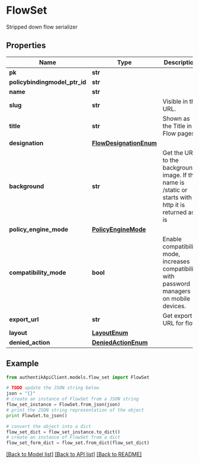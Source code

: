 # FlowSet

Stripped down flow serializer

## Properties
Name | Type | Description | Notes
------------ | ------------- | ------------- | -------------
**pk** | **str** |  | [readonly] 
**policybindingmodel_ptr_id** | **str** |  | [readonly] 
**name** | **str** |  | 
**slug** | **str** | Visible in the URL. | 
**title** | **str** | Shown as the Title in Flow pages. | 
**designation** | [**FlowDesignationEnum**](FlowDesignationEnum.md) |  | 
**background** | **str** | Get the URL to the background image. If the name is /static or starts with http it is returned as-is | [readonly] 
**policy_engine_mode** | [**PolicyEngineMode**](PolicyEngineMode.md) |  | [optional] 
**compatibility_mode** | **bool** | Enable compatibility mode, increases compatibility with password managers on mobile devices. | [optional] 
**export_url** | **str** | Get export URL for flow | [readonly] 
**layout** | [**LayoutEnum**](LayoutEnum.md) |  | [optional] 
**denied_action** | [**DeniedActionEnum**](DeniedActionEnum.md) |  | [optional] 

## Example

```python
from authentikApiClient.models.flow_set import FlowSet

# TODO update the JSON string below
json = "{}"
# create an instance of FlowSet from a JSON string
flow_set_instance = FlowSet.from_json(json)
# print the JSON string representation of the object
print FlowSet.to_json()

# convert the object into a dict
flow_set_dict = flow_set_instance.to_dict()
# create an instance of FlowSet from a dict
flow_set_form_dict = flow_set.from_dict(flow_set_dict)
```
[[Back to Model list]](../README.md#documentation-for-models) [[Back to API list]](../README.md#documentation-for-api-endpoints) [[Back to README]](../README.md)


